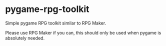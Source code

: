 # pygame-rpg-toolkit
Simple pygame RPG toolkit similar to RPG Maker.

Please use RPG Maker if you can, this should only be used when pygame is absolutely needed.
